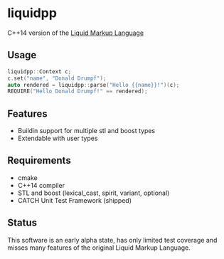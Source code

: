 # liquidpp
C++14 version of the [Liquid Markup Language](https://shopify.github.io/liquid/)

Usage
-----

```C++
liquidpp::Context c;
c.set("name", "Donald Drumpf");
auto rendered = liquidpp::parse("Hello {{name}}!")(c);
REQUIRE("Hello Donald Drumpf!" == rendered);
```

Features
-----
* Buildin support for multiple stl and boost types
* Extendable with user types

Requirements
-----
* cmake
* C++14 compiler
* STL and boost (lexical_cast, spirit, variant, optional)
* CATCH Unit Test Framework (shipped)

Status
-----
This software is an early alpha state, has only limited test coverage and misses many features of the original Liquid Markup Language.
